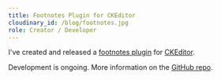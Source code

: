 ```yaml
---
title: Footnotes Plugin for CKEditor
cloudinary_id: /blog/footnotes.jpg
role: Creator / Developer
---
```


I've created and released a [footnotes plugin](http://ckeditor.com/addon/footnotes) for [CKEditor](http://ckeditor.com/).

Development is ongoing. More information on the [GitHub repo](https://github.com/andykirk/CKEditorFootnotes).
